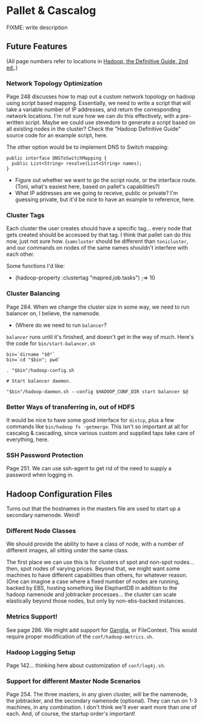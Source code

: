 # Pallet & Cascalog

FIXME: write description

## Future Features

(All page numbers refer to locations in [Hadoop, the Definitive Guide, 2nd ed.](http://oreilly.com/catalog/0636920010388).)

### Network Topology Optimization

Page 248 discusses how to map out a custom network topology on hadoop using script based mapping. Essentially, we need to write a script that will take a variable number of IP addresses, and return the corresponding network locations. I'm not sure how we can do this effectively, with a pre-written script. Maybe we could use stevedore to generate a script based on all existing nodes in the cluster? Check the "Hadoop Definitive Guide" source code for an example script, here.

The other option would be to implement DNS to Switch mapping:

    public interface DNSToSwitchMapping {
      public List<String> resolve(List<String> names);
    }

* Figure out whether we want to go the script route, or the interface
  route. (Toni, what's easiest here, based on pallet's capabilities?)
* What IP addresses are we going to receive, public or private? I'm
  guessing private, but it'd be nice to have an example to reference,
  here.

### Cluster Tags

Each cluster the user creates should have a specific tag... every node that gets created should be accessed by that tag. I think that pallet can do this now, just not sure how. (`samcluster` should be different than `tonicluster`, and our commands on nodes of the same names shouldn't interfere with each other.

Some functions I'd like:

* (hadoop-property :clustertag "mapred.job.tasks")
  ;=> 10
  
### Cluster Balancing

Page 284. When we change the cluster size in some way, we need to run balancer on, I believe, the namenode.

* (Where do we need to run `balancer`?

`balancer` runs until it's finished, and doesn't get in the way of much. Here's the code for `bin/start-balancer.sh`

    bin=`dirname "$0"`
    bin=`cd "$bin"; pwd`
    
    . "$bin"/hadoop-config.sh

    # Start balancer daemon.

    "$bin"/hadoop-daemon.sh --config $HADOOP_CONF_DIR start balancer $@

### Better Ways of transferring in, out of HDFS

It would be nice to have some good interface for `distcp`, plus a few commands like `bin/hadoop fs -getmerge`. This isn't so important at all for cascalog & cascading, since various custom and supplied taps take care of everything, here.

### SSH Password Protection

Page 251. We can use ssh-agent to get rid of the need to supply a password when logging in.

## Hadoop Configuration Files

Turns out that the hostnames in the masters file are used to start up a secondary namenode. Weird!

### Different Node Classes

We should provide the ability to have a class of node, with a number of different images, all sitting under the same class.

The first place we can use this is for clusters of spot and non-spot nodes... then, spot nodes of varying prices. Beyond that, we might want some machines to have different capabilities than others, for whatever reason. (One can imagine a case where a fixed number of nodes are running, backed by EBS, hosting something like ElephantDB in addition to the hadoop namenode and jobtracker processes... the cluster can scale elastically beyond those nodes, but only by non-ebs-backed instances.

### Metrics Support!

See page 286. We might add support for [Ganglia](http://ganglia.info/), or FileContext. This would require proper modification of the `conf/hadoop-metrics.sh`.

### Hadoop Logging Setup

Page 142... thinking here about customization of `conf/log4j.sh`.

### Support for different Master Node Scenarios

Page 254. The three masters, in any given cluster, will be the namenode, the jobtracker, and the secondary namenode (optional). They can run on 1-3 machines, in any combination. I don't think we'll ever want more than one of each. And, of course, the startup order's important!
